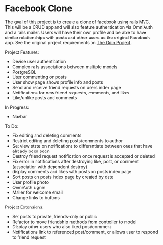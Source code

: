 # Facebook Clone

The goal of this project is to create a clone of facebook using rails MVC. This will be a CRUD app and will also feature authentication via OmniAuth and a rails mailer. Users will have their own profile and be able to have similar relationships with posts and other users as the original Facebook app. See the original project requirements on <a href="https://www.theodinproject.com/lessons/ruby-on-rails-rails-final-project">The Odin Project</a>.

Project Features:
* Devise user authentication
* Complex rails associations between multiple models
* PostgreSQL
* User commenting on posts
* User show page shows profile info and posts
* Send and receive friend requests on users index page
* Notifications for new friend requests, comments, and likes
* Like/unlike posts and comments

In Progress:
* Navbar

To Do:
* Fix editing and deleting comments
* Restrict editing and deleting posts/comments to author
* Set view state on notifications to differentiate between ones that have already been seen
* Destroy friend request notification once request is accepted or deleted
* Fix error in notifications after destroying like, post, or comment (association with dependent destroy)
* display comments and likes with posts on posts index page
* Sort posts on posts index page by created by date
* User profile photo
* OmniAuth signin
* Mailer for welcome email
* Change links to buttons

Project Extensions:
* Set posts to private, friends-only or public
* Refactor to move friendship methods from controller to model
* Display other users who also liked post/comment
* Notifications link to referenced post/comment, or allows user to respond to friend request
